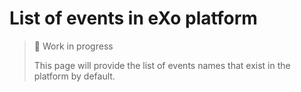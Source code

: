 # List of events in eXo platform

> 🚧 Work in progress
> 
> This page will provide the list of events names that exist in the platform by default.